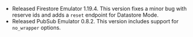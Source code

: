 - Released Firestore Emulator 1.19.4. This version fixes a minor bug with reserve ids and adds a `reset` endpoint for Datastore Mode.
- Released PubSub Emulator 0.8.2. This version includes support for `no_wrapper` options.
